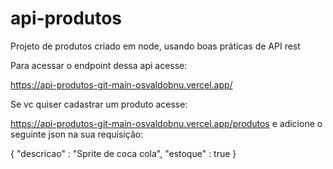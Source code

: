 # api-produtos
 Projeto de produtos criado em node, usando boas práticas de API rest

Para acessar o endpoint dessa api acesse:

https://api-produtos-git-main-osvaldobnu.vercel.app/

Se vc quiser cadastrar um produto acesse:

https://api-produtos-git-main-osvaldobnu.vercel.app/produtos e adicione o seguinte json na sua requisição:

{
	"descricao" : "Sprite de coca cola",
	"estoque" : true
}
